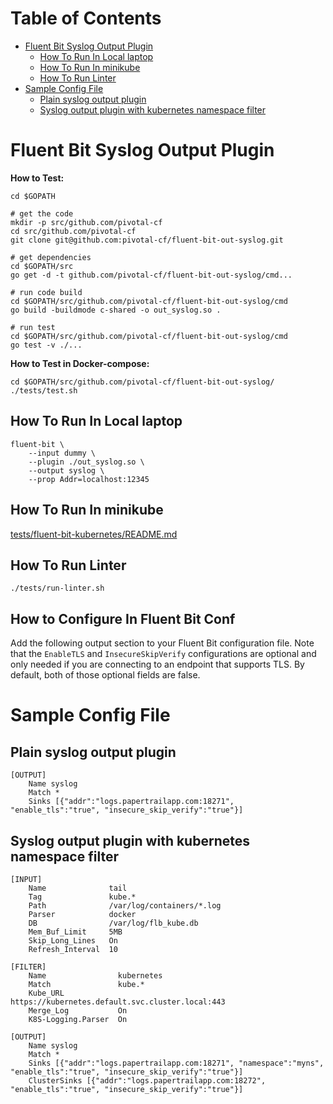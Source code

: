 Table of Contents
=================

   * [Fluent Bit Syslog Output Plugin](#fluent-bit-syslog-output-plugin)
      * [How To Run In Local laptop](#how-to-run-in-local-laptop)
      * [How To Run In minikube](#how-to-run-in-minikube)
      * [How To Run Linter](#how-to-run-linter)
   * [Sample Config File](#sample-config-file)
      * [Plain syslog output plugin](#plain-syslog-output-plugin)
      * [Syslog output plugin with kubernetes namespace filter](#syslog-output-plugin-with-kubernetes-namespace-filter)

# Fluent Bit Syslog Output Plugin

**How to Test:**

```
cd $GOPATH

# get the code
mkdir -p src/github.com/pivotal-cf
cd src/github.com/pivotal-cf
git clone git@github.com:pivotal-cf/fluent-bit-out-syslog.git

# get dependencies
cd $GOPATH/src
go get -d -t github.com/pivotal-cf/fluent-bit-out-syslog/cmd...

# run code build
cd $GOPATH/src/github.com/pivotal-cf/fluent-bit-out-syslog/cmd
go build -buildmode c-shared -o out_syslog.so .

# run test
cd $GOPATH/src/github.com/pivotal-cf/fluent-bit-out-syslog/cmd
go test -v ./...
```

**How to Test in Docker-compose:**
```
cd $GOPATH/src/github.com/pivotal-cf/fluent-bit-out-syslog/
./tests/test.sh
```

## How To Run In Local laptop

```
fluent-bit \
    --input dummy \
    --plugin ./out_syslog.so \
    --output syslog \
    --prop Addr=localhost:12345
```

## How To Run In minikube

[tests/fluent-bit-kubernetes/README.md](tests/fluent-bit-kubernetes/README.md)

## How To Run Linter
```
./tests/run-linter.sh
```

## How to Configure In Fluent Bit Conf
Add the following output section to your Fluent Bit configuration file. Note
that the `EnableTLS` and `InsecureSkipVerify` configurations are optional and
only needed if you are connecting to an endpoint that supports TLS. By
default, both of those optional fields are false.

# Sample Config File
## Plain syslog output plugin
```
[OUTPUT]
	Name syslog
	Match *
	Sinks [{"addr":"logs.papertrailapp.com:18271", "enable_tls":"true", "insecure_skip_verify":"true"}]
```

## Syslog output plugin with kubernetes namespace filter

```
[INPUT]
    Name              tail
    Tag               kube.*
    Path              /var/log/containers/*.log
    Parser            docker
    DB                /var/log/flb_kube.db
    Mem_Buf_Limit     5MB
    Skip_Long_Lines   On
    Refresh_Interval  10

[FILTER]
    Name                kubernetes
    Match               kube.*
    Kube_URL            https://kubernetes.default.svc.cluster.local:443
    Merge_Log           On
    K8S-Logging.Parser  On

[OUTPUT]
    Name syslog
    Match *
    Sinks [{"addr":"logs.papertrailapp.com:18271", "namespace":"myns", "enable_tls":"true", "insecure_skip_verify":"true"}]
    ClusterSinks [{"addr":"logs.papertrailapp.com:18272", "enable_tls":"true", "insecure_skip_verify":"true"}]
```
